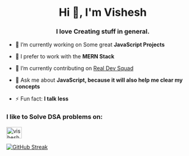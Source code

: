 <h1 align="center">Hi 👋, I'm Vishesh</h1>
<h3 align="center">I love Creating stuff in general.</h3>

- 🔭 I’m currently working on Some great **JavaScript Projects**

- 🌱 I prefer to work with the **MERN Stack**

- 👯 I’m currently contributing on [Real Dev Squad](https://github.com/Real-Dev-Squad)

- 💬 Ask me about **JavaScript, because it will also help me clear my concepts**

- ⚡ Fun fact: **I talk less**

<h3 align="left">I like to Solve DSA problems on:</h3>
<p align="left">
<a href="https://auth.geeksforgeeks.org/user/visheshbaghel" target="blank"><img align="center" src="https://raw.githubusercontent.com/rahuldkjain/github-profile-readme-generator/master/src/images/icons/Social/geeks-for-geeks.svg" alt="visheshbaghel" height="30" width="40" /></a>
</p>

[![GitHub Streak](http://github-readme-streak-stats.herokuapp.com?user=vishesh-baghel&theme=dark&date_format=M%20j%5B%2C%20Y%5D&stroke=DD2727&ring=DD2727&sideNums=DD2727)](https://git.io/streak-stats)
